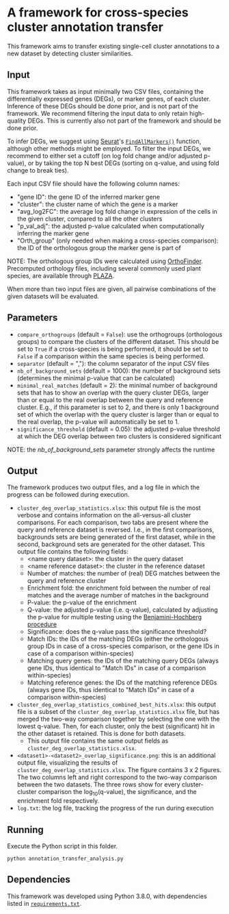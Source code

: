 # A framework for cross-species cluster annotation transfer
This framework aims to transfer existing single-cell cluster annotations to a new dataset by detecting cluster similarities.

## Input
This framework takes as input minimally two CSV files, containing the differentially expressed genes (DEGs), or marker genes, of each cluster. Inference of these DEGs should be done prior, and is not part of the framework. We recommend filtering the input data to only retain high-quality DEGs. This is currently also not part of the framework and should be done prior.

To infer DEGs, we suggest using [Seurat](https://satijalab.org/seurat/)'s [`FindAllMarkers()`](https://www.rdocumentation.org/packages/Seurat/versions/5.0.3/topics/FindAllMarkers) function, although other methods might be employed. To filter the input DEGs, we recommend to either set a cutoff (on log fold change and/or adjusted p-value), or by taking the top N best DEGs (sorting on q-value, and using fold change to break ties).

Each input CSV file should have the following column names:
- "gene ID": the gene ID of the inferred marker gene
- "cluster": the cluster name of which the gene is a marker
- "avg_log2FC": the average log fold change in expression of the cells in the given cluster, compared to all the other clusters 
- "p_val_adj": the adjusted p-value calculated when computationally inferring the marker gene
- "Orth_group" (only needed when making a cross-species comparison): the ID of the orthologous group the marker gene is part of

NOTE: The orthologous group IDs were calculated using [OrthoFinder](https://github.com/davidemms/OrthoFinder). Precomputed orthology files, including several commonly used plant species, are available through [PLAZA](https://bioinformatics.psb.ugent.be/plaza/).

When more than two input files are given, all pairwise combinations of the given datasets will be evaluated.

## Parameters
- `compare_orthogroups` (default = `False`): use the orthogroups (orthologous groups) to compare the clusters of the different dataset. This should be set to `True` if a cross-species is being performed, it should be set to `False` if a comparison within the same species is being performed.
- `separator` (default = ","): the column separator of the input CSV files
- `nb_of_background_sets` (default = 1000): the number of background sets (determines the minimal p-value that can be calculated)
- `minimal_real_matches` (default = 2): the minimal number of background sets that has to show an overlap with the query cluster DEGs, larger than or equal to the real overlap between the query and reference cluster. E.g., if this parameter is set to 2, and there is only 1 background set of which the overlap with the query cluster is larger than or equal to the real overlap, the p-value will automatically be set to 1.
- `significance_threshold` (default = 0.05): the adjusted p-value threshold at which the DEG overlap between two clusters is considered significant

NOTE: the *nb_of_background_sets* parameter strongly affects the runtime

## Output
The framework produces two output files, and a log file in which the progress can be followed during execution.

- `cluster_deg_overlap_statistics.xlsx`: this output file is the most verbose and contains information on the all-versus-all cluster comparisons. For each comparison, two tabs are present where the query and reference dataset is reversed. I.e., in the first comparisons, backgrounds sets are being generated of the first dataset, while in the second, background sets are generated for the other dataset. This output file contains the following fields:
  - \<name query dataset\>: the cluster in the query dataset
  - \<name reference dataset\>: the cluster in the reference dataset
  - Number of matches: the number of (real) DEG matches between the query and reference cluster
  - Enrichment fold: the enrichment fold between the number of real matches and the average number of matches in the background
  - P-value: the p-value of the enrichment
  - Q-value: the adjusted p-value (i.e. q-value), calculated by adjusting the p-value for multiple testing using the [Benjamini-Hochberg procedure](https://www.statsmodels.org/dev/generated/statsmodels.stats.multitest.multipletests.html)
  - Significance: does the q-value pass the significance threshold?
  - Match IDs: the IDs of the matching DEGs (either the orthologous group IDs in case of a cross-species comparison, or the gene IDs in case of a comparison within-species)
  - Matching query genes: the IDs of the matching query DEGs (always gene IDs, thus identical to "Match IDs" in case of a comparison within-species)
  - Matching reference genes: the IDs of the matching reference DEGs (always gene IDs, thus identical to "Match IDs" in case of a comparison within-species)
- `cluster_deg_overlap_statistics_combined_best_hits.xlsx`: this output file is a subset of the `cluster_deg_overlap_statistics.xlsx` file, but has merged the two-way comparison together by selecting the one with the lowest q-value. Then, for each cluster, only the best (significant) hit in the other dataset is retained. This is done for both datasets.
  - This output file contains the same output fields as `cluster_deg_overlap_statistics.xlsx`.
- `<dataset1>-<dataset2>_overlap_significance.png`: this is an additional output file, visualizing the results of  `cluster_deg_overlap_statistics.xlsx`. The figure contains 3 x 2 figures. The two columns left and right correspond to the two-way comparison between the two datasets. The three rows show for every cluster-cluster comparison the log<sub>10</sub>(q-value), the significance, and the enrichment fold respectively.
- `log.txt`: the log file, tracking the progress of the run during execution

## Running
Execute the Python script in this folder.
```
python annotation_transfer_analysis.py
```

## Dependencies
This framework was developed using Python 3.8.0, with dependencies listed in [`requirements.txt`](https://github.com/VIB-PSB/cross_species_annotation_transfer/blob/main/requirements.txt).
